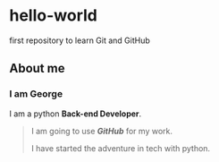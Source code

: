 
# hello-world
first repository to learn Git and GitHub

## About me

### I am George

I am a python __Back-end Developer__.  
> I am going to use ***GitHub*** for my work.  
>
> I have started the adventure in tech with python.  


